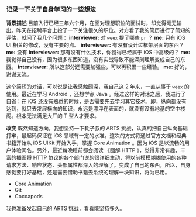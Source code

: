 ### 记录一下关于自身学习的一些想法
**背景描述**
目前入行已经三年六个月，在面对理想职位的面试时，却觉得毫无输出。昨天在招聘平台上投了一下关注很久的职位。对方看了我的简历进行了简短的评估，就问了我几个问题：
**interviewer:** 对 `weex` 提了哪些 `pr` ？
**me:** 只有 iOS UI 相关的修改，没有主要的点。
**interviewer:** 有没有设计过框架层面的东西？
**me:** 没有
**interviewer:** 那有没有什么技术，你觉得已经属于 iOS 中高级的？
**me:** 我觉得自己没有，因为很多东西知道，没有实战导致不能深刻理解变成自己的东西。
**interviewer:** 所以这部分还需要加强些，可以再积累一些经验。
**me:** 好的，谢谢交流。

这个简短的对话，可以说是让我感触颇深，我自己这 2 年来，一直从事于 `weex` 的使用。最近在学习 Android ，还想学点 Java 。经过这样的对话之后，我进行了自省：在 iOS 还没有熟悉的时候，是否需要先去学习其它技术。即，纵向都没有达到，就只去发展横向的知识，永远是漂浮在表面的，就没有没有地基的空中楼阁。根本无法满足大厂的 T 型人才要求。

**改变**
既然知道方向，我想坚持一下耗子叔的 ARTS 挑战，认真的把自己纵向基础打牢，最起码保证在 iOS 领域有一定的水准。这次的方式将通过官方文档和经典书籍开始从 iOS UIKit 开始入手，掌握 Core Animation 。因为 iOS 是以流畅的用户体验闻名。另外，最近每晚睡前都会阅读 《图解 HTTP 》，觉得非常有趣，丰富的插图将 HTTP 协议的各个部门说的很详细生动，将以前模模糊糊使用的各种请求方法、响应状态、头部属性都深入的理解了。变成了自己的东西，所以，自身感觉要打好基础，还是需要借助书籍去系统的理解一块知识，将为已用。

* Core Animation
* Git
* Cocoapods

我也准备发起自己的 ARTS 挑战，看看能坚持多久。

